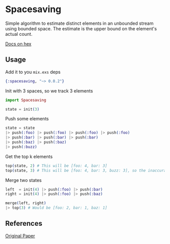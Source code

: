 # Spacesaving

Simple algorithm to estimate distinct elements in an unbounded stream using bounded space. The estimate is the upper bound on the element's actual count.

[Docs on hex](http://hexdocs.pm/spacesaving/Spacesaving.html)

## Usage

Add it to you `mix.exs` deps
```elixir
{:spacesaving, "~> 0.0.2"}
```

Init with 3 spaces, so we track 3 elements
```elixir
import Spacesaving

state = init(3)
```

Push some elements
```elixir
state = state
|> push(:foo) |> push(:foo) |> push(:foo) |> push(:foo)
|> push(:bar) |> push(:bar) |> push(:bar)
|> push(:baz) |> push(:baz)
|> push(:buzz)
```

Get the top k elements
```elixir
top(state, 2) # This will be [foo: 4, bar: 3]
top(state, 3) # This will be [foo: 4, bar: 3, buzz: 3], so the inaccuracy starts to come into play when an element is kicked out, and the estimate is the upper bound
```

Merge two states
```elixir
left  = init(4) |> push(:foo) |> push(:bar)
right = init(4) |> push(:foo) |> push(:baz)

merge(left, right)
|> top(3) # Would be [foo: 2, bar: 1, baz: 1]
```


## References
[Original Paper](https://icmi.cs.ucsb.edu/research/tech_reports/reports/2005-23.pdf)
